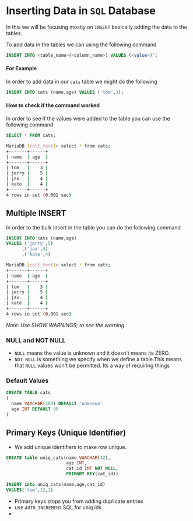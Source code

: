 # Inserting Data in `SQL` Database

In this we will be focusing mostly on `INSERT` basically adding the data to the tables.

To add data in the tables we can using the following command 

```sql
INSERT INTO <table_name>(<column_name>) VALUES (<value>)`;
```

#### For Example 

In order to add data in our `cats` table we might do the following
```sql
INSERT INTO cats (name,age) VALUES ('tom',3);
```

#### How to check if the command worked

In order to see if the values were added to the table you can use the following command 

```sql
SELECT * FROM cats;
```
```sh
MariaDB [colt_test]> select * from cats;
+-------+------+
| name  | age  |
+-------+------+
| tom   |    3 |
| jerry |    5 |
| jax   |    4 |
| kate  |    4 |
+-------+------+
4 rows in set (0.001 sec)
```



## Multiple INSERT

In order to the bulk insert in the table you can do the following command

```sql
INSERT INTO cats (name,age)
VALUES ('jerry',5)
      ,('jax',4)
      ,('kate',4)
```

```sh
MariaDB [colt_test]> select * from cats;
+-------+------+
| name  | age  |
+-------+------+
| tom   |    3 |
| jerry |    5 |
| jax   |    4 |
| kate  |    4 |
+-------+------+
4 rows in set (0.001 sec)

```

_Note: Use SHOW WARNINGS; to see the warning_

### NULL and NOT NULL
- `NULL` means the value is unknown and it doesn't means its ZERO.
- `NOT NULL` is something we specify when we define a table.This means that `NULL` values won't be permitted. Its a way of requiring things

### Default Values

```sql
CREATE TABLE cats
(
  name VARCHAR(100) DEFAULT 'unknown'
  age INT DEFAULT 99
)
```
## Primary Keys (Unique Identifier)

- We add unique identifiers to make row unique.

```sql
CREATE table uniq_cats(name VARCHAR(32),
                       age INT,
                       cat_id INT NOT NULL,
                       PRIMARY KEY(cat_id))
```

```sql
INSERT into uniq_cats(name,age,cat_id)
VALUES('tom',12,1)
```
- Primary keys stops you from adding duplicate entries
- use `AUTO_INCREMENT` SQL for uniq ids
-
